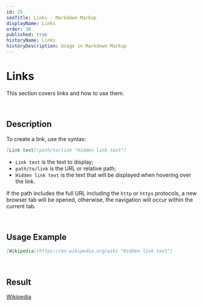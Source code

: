 ```yaml
---
id: 25
seoTitle: Links - Markdown Markup
displayName: Links
order: 30
published: true
historyName: Links
historyDescription: Usage in Markdown Markup
---
```


# Links
This section covers links and how to use them.

<br/>

## Description
To create a link, use the syntax:
```md
[Link text](path/to/link "Hidden link text")
```
- `Link text` is the text to display;
- `path/to/link` is the URL or relative path;
- `Hidden link text` is the text that will be displayed when hovering over the link.

If the path includes the full URL including the `http` or `https` protocols, a new browser tab will be opened,
otherwise, the navigation will occur within the current tab.

<br/>

## Usage Example

```md
[Wikipedia](https://en.wikipedia.org/wiki "Hidden link text")
```

<br/>

## Result

[Wikipedia](https://en.wikipedia.org/wiki "Hidden link text")

